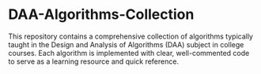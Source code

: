 # DAA-Algorithms-Collection
This repository contains a comprehensive collection of algorithms typically taught in the Design and Analysis of Algorithms (DAA) subject in college courses. Each algorithm is implemented with clear, well-commented code to serve as a learning resource and quick reference.

